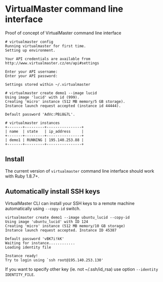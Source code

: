 # VirtualMaster command line interface

Proof of concept of VirtualMaster command line interface

    # virtualmaster config
    Running virtualmaster for first time.
    Setting up environment.

    Your API credentials are available from http://www.virtualmaster.cz/en/api#settings

    Enter your API username:
    Enter your API password:

    Settings stored within ~/.virtualmaster

    # virtualmaster create demo1 --image lucid
    Using image 'lucid' with id (999).
    Creating 'micro' instance (512 MB memory/5 GB storage).
    Instance launch request accepted (instance id 44444).

    Default password 'AdVc:PBi8&7L'.

    # virtualmaster instances
    +-------+---------+----------------+
    | name  | state   | ip_address     |
    +-------+---------+----------------+
    | demo1 | RUNNING | 195.140.253.88 |
    +-------+---------+----------------+

## Install

The current version of `virtualmaster` command line interface should work with Ruby 1.8.7+.

## Automatically install SSH keys

VirtualMaster CLI can install your SSH keys to a remote machine automatically using `--copy-id` switch.


	virtualmaster create demo1 --image ubuntu_lucid --copy-id 
	Using image 'ubuntu_lucid' with ID 124
	Creating 'micro' instance (512 MB memory/10 GB storage)
	Instance launch request accepted. Instance ID 45387

	Default password 'vBK7i!kK'
	Waiting for instance............
	Loading identity file

	Instance ready!
	Try to login using `ssh root@195.140.253.130'
	
If you want to specify other key (ie. not ~/.ssh/id_rsa) use option `--identity IDENTITY_FILE`.